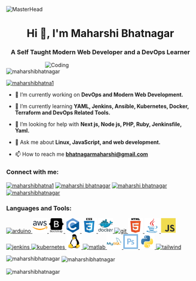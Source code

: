 ![MasterHead](https://img.freepik.com/premium-vector/colorful-banner-with-hands-working-various-electronic-devices-computer-smartphone-tablet-pc-cross-platform-software-program-application-testing-illustration-line-art-style_198278-3230.jpg?w=2000)

<h1 align="center">Hi 👋, I'm Maharshi Bhatnagar</h1>
<h3 align="center">A Self Taught Modern Web Developer and a DevOps Learner</h3>
<img align="right" alt="Coding" width="400" src="[https://iconscout.com/lottie/freelance-developer-working-on-laptop-4337850](https://i.pinimg.com/originals/09/c6/29/09c62903beeba336dc9da76eb5c9a107.gif)"
  >

<p align="left"> <img src="https://komarev.com/ghpvc/?username=maharshibhatnagar&label=Profile%20views&color=0e75b6&style=flat" alt="maharshibhatnagar" /> </p>

<p align="left"> <a href="https://twitter.com/maharshibhatna1" target="blank"><img src="https://img.shields.io/twitter/follow/maharshibhatna1?logo=twitter&style=for-the-badge" alt="maharshibhatna1" /></a> </p>

- 🔭 I’m currently working on **DevOps and Modern Web Development.**

- 🌱 I’m currently learning **YAML, Jenkins, Ansible, Kubernetes, Docker, Terraform and DevOps Related Tools.**

- 🤝 I’m looking for help with **Next js, Node js, PHP, Ruby, Jenkinsfile, Yaml.**

- 💬 Ask me about **Linux, JavaScript, and web development.**

- 📫 How to reach me **bhatnagarmaharshi@gmail.com**

<h3 align="left">Connect with me:</h3>
<p align="left">
<a href="https://twitter.com/maharshibhatna1" target="blank"><img align="center" src="https://raw.githubusercontent.com/rahuldkjain/github-profile-readme-generator/master/src/images/icons/Social/twitter.svg" alt="maharshibhatna1" height="30" width="40" /></a>
<a href="https://linkedin.com/in/maharshi bhatnagar" target="blank"><img align="center" src="https://raw.githubusercontent.com/rahuldkjain/github-profile-readme-generator/master/src/images/icons/Social/linked-in-alt.svg" alt="maharshi bhatnagar" height="30" width="40" /></a>
<a href="https://fb.com/maharshi bhatnagar" target="blank"><img align="center" src="https://raw.githubusercontent.com/rahuldkjain/github-profile-readme-generator/master/src/images/icons/Social/facebook.svg" alt="maharshi bhatnagar" height="30" width="40" /></a>
<a href="https://instagram.com/maharshibhatnagar" target="blank"><img align="center" src="https://raw.githubusercontent.com/rahuldkjain/github-profile-readme-generator/master/src/images/icons/Social/instagram.svg" alt="maharshibhatnagar" height="30" width="40" /></a>
</p>

<h3 align="left">Languages and Tools:</h3>
<p align="left"> <a href="https://www.arduino.cc/" target="_blank" rel="noreferrer"> <img src="https://cdn.worldvectorlogo.com/logos/arduino-1.svg" alt="arduino" width="40" height="40"/> </a> <a href="https://aws.amazon.com" target="_blank" rel="noreferrer"> <img src="https://raw.githubusercontent.com/devicons/devicon/master/icons/amazonwebservices/amazonwebservices-original-wordmark.svg" alt="aws" width="40" height="40"/> </a> <a href="https://getbootstrap.com" target="_blank" rel="noreferrer"> <img src="https://raw.githubusercontent.com/devicons/devicon/master/icons/bootstrap/bootstrap-plain-wordmark.svg" alt="bootstrap" width="40" height="40"/> </a> <a href="https://www.cprogramming.com/" target="_blank" rel="noreferrer"> <img src="https://raw.githubusercontent.com/devicons/devicon/master/icons/c/c-original.svg" alt="c" width="40" height="40"/> </a> <a href="https://www.w3schools.com/css/" target="_blank" rel="noreferrer"> <img src="https://raw.githubusercontent.com/devicons/devicon/master/icons/css3/css3-original-wordmark.svg" alt="css3" width="40" height="40"/> </a> <a href="https://www.docker.com/" target="_blank" rel="noreferrer"> <img src="https://raw.githubusercontent.com/devicons/devicon/master/icons/docker/docker-original-wordmark.svg" alt="docker" width="40" height="40"/> </a> <a href="https://git-scm.com/" target="_blank" rel="noreferrer"> <img src="https://www.vectorlogo.zone/logos/git-scm/git-scm-icon.svg" alt="git" width="40" height="40"/> </a> <a href="https://www.w3.org/html/" target="_blank" rel="noreferrer"> <img src="https://raw.githubusercontent.com/devicons/devicon/master/icons/html5/html5-original-wordmark.svg" alt="html5" width="40" height="40"/> </a> <a href="https://www.java.com" target="_blank" rel="noreferrer"> <img src="https://raw.githubusercontent.com/devicons/devicon/master/icons/java/java-original.svg" alt="java" width="40" height="40"/> </a> <a href="https://developer.mozilla.org/en-US/docs/Web/JavaScript" target="_blank" rel="noreferrer"> <img src="https://raw.githubusercontent.com/devicons/devicon/master/icons/javascript/javascript-original.svg" alt="javascript" width="40" height="40"/> </a> <a href="https://www.jenkins.io" target="_blank" rel="noreferrer"> <img src="https://www.vectorlogo.zone/logos/jenkins/jenkins-icon.svg" alt="jenkins" width="40" height="40"/> </a> <a href="https://kubernetes.io" target="_blank" rel="noreferrer"> <img src="https://www.vectorlogo.zone/logos/kubernetes/kubernetes-icon.svg" alt="kubernetes" width="40" height="40"/> </a> <a href="https://www.linux.org/" target="_blank" rel="noreferrer"> <img src="https://raw.githubusercontent.com/devicons/devicon/master/icons/linux/linux-original.svg" alt="linux" width="40" height="40"/> </a> <a href="https://www.mathworks.com/" target="_blank" rel="noreferrer"> <img src="https://upload.wikimedia.org/wikipedia/commons/2/21/Matlab_Logo.png" alt="matlab" width="40" height="40"/> </a> <a href="https://www.mysql.com/" target="_blank" rel="noreferrer"> <img src="https://raw.githubusercontent.com/devicons/devicon/master/icons/mysql/mysql-original-wordmark.svg" alt="mysql" width="40" height="40"/> </a> <a href="https://www.photoshop.com/en" target="_blank" rel="noreferrer"> <img src="https://raw.githubusercontent.com/devicons/devicon/master/icons/photoshop/photoshop-line.svg" alt="photoshop" width="40" height="40"/> </a> <a href="https://www.python.org" target="_blank" rel="noreferrer"> <img src="https://raw.githubusercontent.com/devicons/devicon/master/icons/python/python-original.svg" alt="python" width="40" height="40"/> </a> <a href="https://tailwindcss.com/" target="_blank" rel="noreferrer"> <img src="https://www.vectorlogo.zone/logos/tailwindcss/tailwindcss-icon.svg" alt="tailwind" width="40" height="40"/> </a> </p>

<p><img align="left" src="https://github-readme-stats.vercel.app/api/top-langs?username=maharshibhatnagar&show_icons=true&locale=en&layout=compact" alt="maharshibhatnagar" /></p>

<p>&nbsp;<img align="center" src="https://github-readme-stats.vercel.app/api?username=maharshibhatnagar&show_icons=true&locale=en" alt="maharshibhatnagar" /></p>

<p><img align="center" src="https://github-readme-streak-stats.herokuapp.com/?user=maharshibhatnagar&" alt="maharshibhatnagar" /></p>
